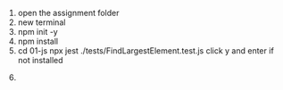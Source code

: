 1. open the assignment folder
2. new terminal
3. npm init -y
4. npm install
5. cd 01-js
   npx jest ./tests/FindLargestElement.test.js
   click y and enter if not installed

6)
